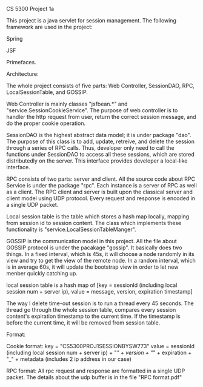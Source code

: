 CS 5300 Project 1a

This project is a java servlet for session management. The following framework are used in the project:

Spring

JSF

Primefaces.

Architecture:

The whole project consists of five parts: Web Controller, SessionDAO, RPC, LocalSessionTable, and GOSSIP.

Web Controller is mainly classes "jsfbean.*" and "service.SessionCookieService". The purpose of web controller is to handler the http request from user, return the correct session message, and do the proper cookie operation.

SessionDAO is the highest abstract data model; it is under package "dao". The purpose of this class is to add, update, retreive, and delete the session through a series of RPC calls. Thus, developer only need to call the functions under SessionDAO to access all these sessions, which are stored distributedly on the server. This interface provides developer a local-like interface.

RPC consists of two parts: server and client. All the source code about RPC Service is under the package "rpc". Each instance is a server of RPC as well as a client. The RPC client and server is built upon the classical server and client model using UDP protocol. Every request and response is encoded in a single UDP packet.

Local session table is the table which stores a hash map locally, mapping from session id to session content. The class which implements these functionality is "service.LocalSessionTableManger".

GOSSIP is the communication model in this project. All the file about GOSSIP protocol is under the pacakage "gossip". It basically does two things. In a fixed interval, which is 45s, it will choose a node randomly in its view and try to get the view of the remote node. In a random interval, which is in average 60s, it will update the bootstrap view in order to let new menber quickly catching up.


local session table is a hash map of [key = sessionId (including local session num + server ip), value = message, version, expiration timestamp]


The way I delete time-out session is to run a thread every 45 seconds. The thread go through the whole session table, compares every session content's expiration timestamp to the current time. If the timestamp is before the current time, it will be removed from session table.

Format:

Cookie format: key = "CS5300PROJ1SESSIONBYSW773" value = sessionId (including local session num + server ip) + "_" + version + "_" + expiration + "_"	+ metadata (includes 2 ip address in our case)

RPC format: All rpc request and response are formatted in a single UDP packet. The details about the udp buffer is in the file "RPC format.pdf"
